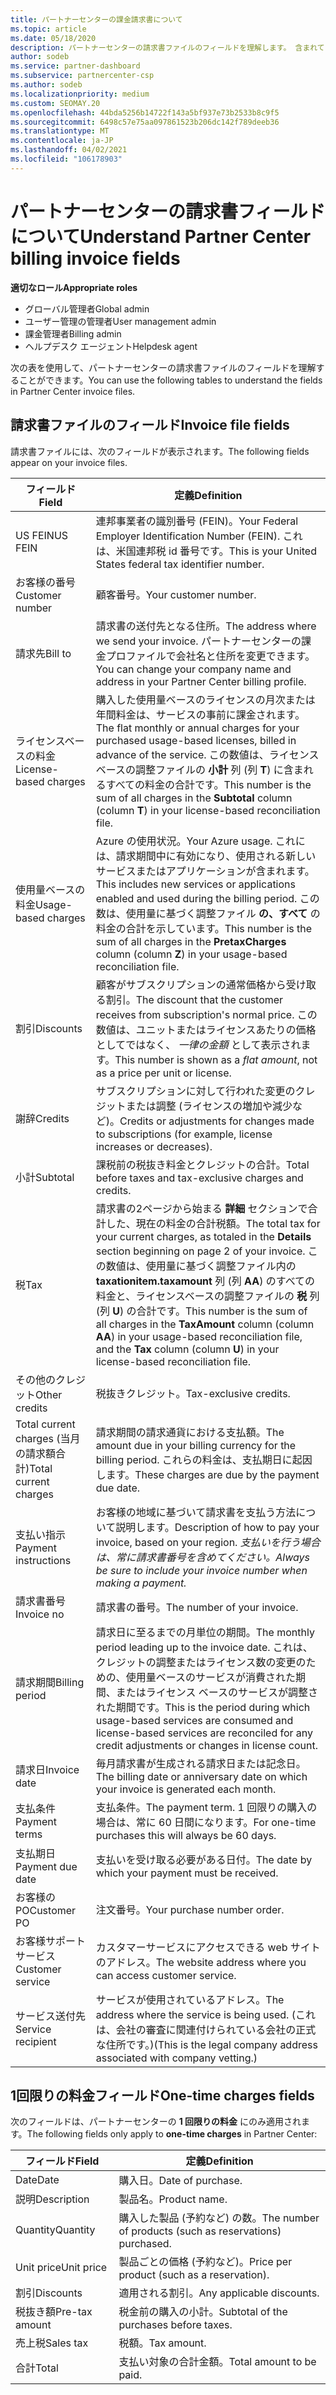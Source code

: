 ```yaml
---
title: パートナーセンターの課金請求書について
ms.topic: article
ms.date: 05/18/2020
description: パートナーセンターの請求書ファイルのフィールドを理解します。 含まれているのは、すべての請求書フィールドと1回限りの料金フィールドのフィールドと定義です。
author: sodeb
ms.service: partner-dashboard
ms.subservice: partnercenter-csp
ms.author: sodeb
ms.localizationpriority: medium
ms.custom: SEOMAY.20
ms.openlocfilehash: 44bda5256b14722f143a5bf937e73b2533b8c9f5
ms.sourcegitcommit: 6498c57e75aa097861523b206dc142f789deeb36
ms.translationtype: MT
ms.contentlocale: ja-JP
ms.lasthandoff: 04/02/2021
ms.locfileid: "106178903"
---
```

# <a name="understand-partner-center-billing-invoice-fields"></a><span data-ttu-id="4ea72-104">パートナーセンターの請求書フィールドについて</span><span class="sxs-lookup"><span data-stu-id="4ea72-104">Understand Partner Center billing invoice fields</span></span>

<span data-ttu-id="4ea72-105">**適切なロール**</span><span class="sxs-lookup"><span data-stu-id="4ea72-105">**Appropriate roles**</span></span>

- <span data-ttu-id="4ea72-106">グローバル管理者</span><span class="sxs-lookup"><span data-stu-id="4ea72-106">Global admin</span></span>
- <span data-ttu-id="4ea72-107">ユーザー管理の管理者</span><span class="sxs-lookup"><span data-stu-id="4ea72-107">User management admin</span></span>
- <span data-ttu-id="4ea72-108">課金管理者</span><span class="sxs-lookup"><span data-stu-id="4ea72-108">Billing admin</span></span>
- <span data-ttu-id="4ea72-109">ヘルプデスク エージェント</span><span class="sxs-lookup"><span data-stu-id="4ea72-109">Helpdesk agent</span></span>

<span data-ttu-id="4ea72-110">次の表を使用して、パートナーセンターの請求書ファイルのフィールドを理解することができます。</span><span class="sxs-lookup"><span data-stu-id="4ea72-110">You can use the following tables to understand the fields in Partner Center invoice files.</span></span>

## <a name="invoice-file-fields"></a><span data-ttu-id="4ea72-111">請求書ファイルのフィールド</span><span class="sxs-lookup"><span data-stu-id="4ea72-111">Invoice file fields</span></span>

<span data-ttu-id="4ea72-112">請求書ファイルには、次のフィールドが表示されます。</span><span class="sxs-lookup"><span data-stu-id="4ea72-112">The following fields appear on your invoice files.</span></span>

| <span data-ttu-id="4ea72-113">フィールド</span><span class="sxs-lookup"><span data-stu-id="4ea72-113">Field</span></span> | <span data-ttu-id="4ea72-114">定義</span><span class="sxs-lookup"><span data-stu-id="4ea72-114">Definition</span></span> |
| ----- | ---------- |
| <span data-ttu-id="4ea72-115">US FEIN</span><span class="sxs-lookup"><span data-stu-id="4ea72-115">US FEIN</span></span> | <span data-ttu-id="4ea72-116">連邦事業者の識別番号 (FEIN)。</span><span class="sxs-lookup"><span data-stu-id="4ea72-116">Your Federal Employer Identification Number (FEIN).</span></span> <span data-ttu-id="4ea72-117">これは、米国連邦税 id 番号です。</span><span class="sxs-lookup"><span data-stu-id="4ea72-117">This is your United States federal tax identifier number.</span></span> |
| <span data-ttu-id="4ea72-118">お客様の番号</span><span class="sxs-lookup"><span data-stu-id="4ea72-118">Customer number</span></span> | <span data-ttu-id="4ea72-119">顧客番号。</span><span class="sxs-lookup"><span data-stu-id="4ea72-119">Your customer number.</span></span> |
| <span data-ttu-id="4ea72-120">請求先</span><span class="sxs-lookup"><span data-stu-id="4ea72-120">Bill to</span></span> | <span data-ttu-id="4ea72-121">請求書の送付先となる住所。</span><span class="sxs-lookup"><span data-stu-id="4ea72-121">The address where we send your invoice.</span></span> <span data-ttu-id="4ea72-122">パートナーセンターの課金プロファイルで会社名と住所を変更できます。</span><span class="sxs-lookup"><span data-stu-id="4ea72-122">You can change your company name and address in your Partner Center billing profile.</span></span> |
| <span data-ttu-id="4ea72-123">ライセンスベースの料金</span><span class="sxs-lookup"><span data-stu-id="4ea72-123">License-based charges</span></span> | <span data-ttu-id="4ea72-124">購入した使用量ベースのライセンスの月次または年間料金は、サービスの事前に課金されます。</span><span class="sxs-lookup"><span data-stu-id="4ea72-124">The flat monthly or annual charges for your purchased usage-based licenses, billed in advance of the service.</span></span> <span data-ttu-id="4ea72-125">この数値は、ライセンスベースの調整ファイルの **小計** 列 (列 **T**) に含まれるすべての料金の合計です。</span><span class="sxs-lookup"><span data-stu-id="4ea72-125">This number is the sum of all charges in the **Subtotal** column (column **T**) in your license-based reconciliation file.</span></span> |
| <span data-ttu-id="4ea72-126">使用量ベースの料金</span><span class="sxs-lookup"><span data-stu-id="4ea72-126">Usage-based charges</span></span> | <span data-ttu-id="4ea72-127">Azure の使用状況。</span><span class="sxs-lookup"><span data-stu-id="4ea72-127">Your Azure usage.</span></span> <span data-ttu-id="4ea72-128">これには、請求期間中に有効になり、使用される新しいサービスまたはアプリケーションが含まれます。</span><span class="sxs-lookup"><span data-stu-id="4ea72-128">This includes new services or applications enabled and used during the billing period.</span></span> <span data-ttu-id="4ea72-129">この数は、使用量に基づく調整ファイル **の、すべて** の料金の合計を示しています。</span><span class="sxs-lookup"><span data-stu-id="4ea72-129">This number is the sum of all charges in the **PretaxCharges** column (column **Z**) in your usage-based reconciliation file.</span></span> |
| <span data-ttu-id="4ea72-130">割引</span><span class="sxs-lookup"><span data-stu-id="4ea72-130">Discounts</span></span> | <span data-ttu-id="4ea72-131">顧客がサブスクリプションの通常価格から受け取る割引。</span><span class="sxs-lookup"><span data-stu-id="4ea72-131">The discount that the customer receives from subscription's normal price.</span></span> <span data-ttu-id="4ea72-132">この数値は、ユニットまたはライセンスあたりの価格としてではなく、 *一律の金額* として表示されます。</span><span class="sxs-lookup"><span data-stu-id="4ea72-132">This number is shown as a *flat amount*, not as a price per unit or license.</span></span> |
| <span data-ttu-id="4ea72-133">謝辞</span><span class="sxs-lookup"><span data-stu-id="4ea72-133">Credits</span></span> | <span data-ttu-id="4ea72-134">サブスクリプションに対して行われた変更のクレジットまたは調整 (ライセンスの増加や減少など)。</span><span class="sxs-lookup"><span data-stu-id="4ea72-134">Credits or adjustments for changes made to subscriptions (for example, license increases or decreases).</span></span> |
| <span data-ttu-id="4ea72-135">小計</span><span class="sxs-lookup"><span data-stu-id="4ea72-135">Subtotal</span></span> | <span data-ttu-id="4ea72-136">課税前の税抜き料金とクレジットの合計。</span><span class="sxs-lookup"><span data-stu-id="4ea72-136">Total before taxes and tax-exclusive charges and credits.</span></span> |
| <span data-ttu-id="4ea72-137">税</span><span class="sxs-lookup"><span data-stu-id="4ea72-137">Tax</span></span> | <span data-ttu-id="4ea72-138">請求書の2ページから始まる **詳細** セクションで合計した、現在の料金の合計税額。</span><span class="sxs-lookup"><span data-stu-id="4ea72-138">The total tax for your current charges, as totaled in the **Details** section beginning on page 2 of your invoice.</span></span> <span data-ttu-id="4ea72-139">この数値は、使用量に基づく調整ファイル内の **taxationitem.taxamount** 列 (列 **AA**) のすべての料金と、ライセンスベースの調整ファイルの **税** 列 (列 **U**) の合計です。</span><span class="sxs-lookup"><span data-stu-id="4ea72-139">This number is the sum of all charges in the **TaxAmount** column (column **AA**) in your usage-based reconciliation file, and the **Tax** column (column **U**) in your license-based reconciliation file.</span></span> |
| <span data-ttu-id="4ea72-140">その他のクレジット</span><span class="sxs-lookup"><span data-stu-id="4ea72-140">Other credits</span></span> | <span data-ttu-id="4ea72-141">税抜きクレジット。</span><span class="sxs-lookup"><span data-stu-id="4ea72-141">Tax-exclusive credits.</span></span> |
| <span data-ttu-id="4ea72-142">Total current charges (当月の請求額合計)</span><span class="sxs-lookup"><span data-stu-id="4ea72-142">Total current charges</span></span> | <span data-ttu-id="4ea72-143">請求期間の請求通貨における支払額。</span><span class="sxs-lookup"><span data-stu-id="4ea72-143">The amount due in your billing currency for the billing period.</span></span> <span data-ttu-id="4ea72-144">これらの料金は、支払期日に起因します。</span><span class="sxs-lookup"><span data-stu-id="4ea72-144">These charges are due by the payment due date.</span></span> |
| <span data-ttu-id="4ea72-145">支払い指示</span><span class="sxs-lookup"><span data-stu-id="4ea72-145">Payment instructions</span></span> | <span data-ttu-id="4ea72-146">お客様の地域に基づいて請求書を支払う方法について説明します。</span><span class="sxs-lookup"><span data-stu-id="4ea72-146">Description of how to pay your invoice, based on your region.</span></span> <span data-ttu-id="4ea72-147">*支払いを行う場合は、常に請求書番号を含めてください。*</span><span class="sxs-lookup"><span data-stu-id="4ea72-147">*Always be sure to include your invoice number when making a payment.*</span></span> |
| <span data-ttu-id="4ea72-148">請求書番号</span><span class="sxs-lookup"><span data-stu-id="4ea72-148">Invoice no</span></span> | <span data-ttu-id="4ea72-149">請求書の番号。</span><span class="sxs-lookup"><span data-stu-id="4ea72-149">The number of your invoice.</span></span> |
| <span data-ttu-id="4ea72-150">請求期間</span><span class="sxs-lookup"><span data-stu-id="4ea72-150">Billing period</span></span> | <span data-ttu-id="4ea72-151">請求日に至るまでの月単位の期間。</span><span class="sxs-lookup"><span data-stu-id="4ea72-151">The monthly period leading up to the invoice date.</span></span> <span data-ttu-id="4ea72-152">これは、クレジットの調整またはライセンス数の変更のための、使用量ベースのサービスが消費された期間、またはライセンス ベースのサービスが調整された期間です。</span><span class="sxs-lookup"><span data-stu-id="4ea72-152">This is the period during which usage-based services are consumed and license-based services are reconciled for any credit adjustments or changes in license count.</span></span> |
| <span data-ttu-id="4ea72-153">請求日</span><span class="sxs-lookup"><span data-stu-id="4ea72-153">Invoice date</span></span> | <span data-ttu-id="4ea72-154">毎月請求書が生成される請求日または記念日。</span><span class="sxs-lookup"><span data-stu-id="4ea72-154">The billing date or anniversary date on which your invoice is generated each month.</span></span> |
| <span data-ttu-id="4ea72-155">支払条件</span><span class="sxs-lookup"><span data-stu-id="4ea72-155">Payment terms</span></span> | <span data-ttu-id="4ea72-156">支払条件。</span><span class="sxs-lookup"><span data-stu-id="4ea72-156">The payment term.</span></span> <span data-ttu-id="4ea72-157">1 回限りの購入の場合は、常に 60 日間になります。</span><span class="sxs-lookup"><span data-stu-id="4ea72-157">For one-time purchases this will always be 60 days.</span></span> |
| <span data-ttu-id="4ea72-158">支払期日</span><span class="sxs-lookup"><span data-stu-id="4ea72-158">Payment due date</span></span> | <span data-ttu-id="4ea72-159">支払いを受け取る必要がある日付。</span><span class="sxs-lookup"><span data-stu-id="4ea72-159">The date by which your payment must be received.</span></span> |
| <span data-ttu-id="4ea72-160">お客様の PO</span><span class="sxs-lookup"><span data-stu-id="4ea72-160">Customer PO</span></span> | <span data-ttu-id="4ea72-161">注文番号。</span><span class="sxs-lookup"><span data-stu-id="4ea72-161">Your purchase number order.</span></span> |
| <span data-ttu-id="4ea72-162">お客様サポート サービス</span><span class="sxs-lookup"><span data-stu-id="4ea72-162">Customer service</span></span> | <span data-ttu-id="4ea72-163">カスタマーサービスにアクセスできる web サイトのアドレス。</span><span class="sxs-lookup"><span data-stu-id="4ea72-163">The website address where you can access customer service.</span></span> |
| <span data-ttu-id="4ea72-164">サービス送付先</span><span class="sxs-lookup"><span data-stu-id="4ea72-164">Service recipient</span></span> | <span data-ttu-id="4ea72-165">サービスが使用されているアドレス。</span><span class="sxs-lookup"><span data-stu-id="4ea72-165">The address where the service is being used.</span></span> <span data-ttu-id="4ea72-166">(これは、会社の審査に関連付けられている会社の正式な住所です。)</span><span class="sxs-lookup"><span data-stu-id="4ea72-166">(This is the legal company address associated with company vetting.)</span></span> |

## <a name="one-time-charges-fields"></a><span data-ttu-id="4ea72-167">1回限りの料金フィールド</span><span class="sxs-lookup"><span data-stu-id="4ea72-167">One-time charges fields</span></span>

<span data-ttu-id="4ea72-168">次のフィールドは、パートナーセンターの **1 回限りの料金** にのみ適用されます。</span><span class="sxs-lookup"><span data-stu-id="4ea72-168">The following fields only apply to **one-time charges** in Partner Center:</span></span>

| <span data-ttu-id="4ea72-169">フィールド</span><span class="sxs-lookup"><span data-stu-id="4ea72-169">Field</span></span> | <span data-ttu-id="4ea72-170">定義</span><span class="sxs-lookup"><span data-stu-id="4ea72-170">Definition</span></span> |
| ----- | ---------- |
| <span data-ttu-id="4ea72-171">Date</span><span class="sxs-lookup"><span data-stu-id="4ea72-171">Date</span></span> | <span data-ttu-id="4ea72-172">購入日。</span><span class="sxs-lookup"><span data-stu-id="4ea72-172">Date of purchase.</span></span> |
| <span data-ttu-id="4ea72-173">説明</span><span class="sxs-lookup"><span data-stu-id="4ea72-173">Description</span></span> | <span data-ttu-id="4ea72-174">製品名。</span><span class="sxs-lookup"><span data-stu-id="4ea72-174">Product name.</span></span> |
| <span data-ttu-id="4ea72-175">Quantity</span><span class="sxs-lookup"><span data-stu-id="4ea72-175">Quantity</span></span> | <span data-ttu-id="4ea72-176">購入した製品 (予約など) の数。</span><span class="sxs-lookup"><span data-stu-id="4ea72-176">The number of products (such as reservations) purchased.</span></span> |
| <span data-ttu-id="4ea72-177">Unit price</span><span class="sxs-lookup"><span data-stu-id="4ea72-177">Unit price</span></span> | <span data-ttu-id="4ea72-178">製品ごとの価格 (予約など)。</span><span class="sxs-lookup"><span data-stu-id="4ea72-178">Price per product (such as a reservation).</span></span> |
| <span data-ttu-id="4ea72-179">割引</span><span class="sxs-lookup"><span data-stu-id="4ea72-179">Discounts</span></span> | <span data-ttu-id="4ea72-180">適用される割引。</span><span class="sxs-lookup"><span data-stu-id="4ea72-180">Any applicable discounts.</span></span> |
| <span data-ttu-id="4ea72-181">税抜き額</span><span class="sxs-lookup"><span data-stu-id="4ea72-181">Pre-tax amount</span></span> | <span data-ttu-id="4ea72-182">税金前の購入の小計。</span><span class="sxs-lookup"><span data-stu-id="4ea72-182">Subtotal of the purchases before taxes.</span></span> |
| <span data-ttu-id="4ea72-183">売上税</span><span class="sxs-lookup"><span data-stu-id="4ea72-183">Sales tax</span></span> | <span data-ttu-id="4ea72-184">税額。</span><span class="sxs-lookup"><span data-stu-id="4ea72-184">Tax amount.</span></span> |
| <span data-ttu-id="4ea72-185">合計</span><span class="sxs-lookup"><span data-stu-id="4ea72-185">Total</span></span> | <span data-ttu-id="4ea72-186">支払い対象の合計金額。</span><span class="sxs-lookup"><span data-stu-id="4ea72-186">Total amount to be paid.</span></span> |
